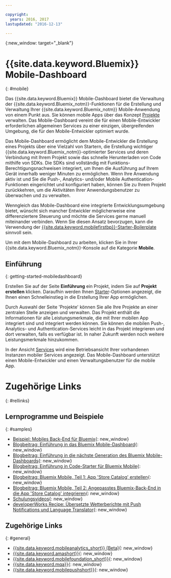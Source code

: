 ```yaml
---

copyright:
  years: 2016, 2017
lastupdated: "2016-12-13"

---
```

{:new_window: target="_blank"}

# {{site.data.keyword.Bluemix}} Mobile-Dashboard
{: #mobile}

Das {{site.data.keyword.Bluemix}} Mobile-Dashboard bietet die Verwaltung der {{site.data.keyword.Bluemix_notm}}-Funktionen für die Erstellung und Verwaltung Ihrer {{site.data.keyword.Bluemix_notm}} Mobile-Anwendung von einem Punkt aus. Sie können mobile Apps über das Konzept [Projekte](projects.html) verwalten. Das Mobile-Dashboard vereint die für einen Mobile-Entwickler erforderlichen allgemeinen Services zu einer einzigen, übergreifenden Umgebung, die für den Mobile-Entwickler optimiert wurde.

Das Mobile-Dashboard ermöglicht dem Mobile-Entwickler die Erstellung eines Projekts über eine Vielzahl von Startern, die Erstellung wichtiger {{site.data.keyword.Bluemix_notm}}-optimierter Services und deren Verbindung mit Ihrem Projekt sowie das schnelle Herunterladen von Code mithilfe von SDKs. Die SDKs sind vollständig mit Funktions-Berechtigungsnachweisen integriert, um Ihnen die Ausführung auf Ihrem Gerät innerhalb weniger Minuten zu ermöglichen. Wenn Ihre Anwendung aktiv ist und Sie die Push-, Analytics- und/oder Mobile Authentication-Funktionen eingerichtet und konfiguriert haben, können Sie zu Ihrem Projekt zurückkehren, um die Aktivitäten Ihrer Anwendungsbenutzer zu überwachen und zu verwalten.

Wenngleich das Mobile-Dashboard eine integrierte Entwicklungsumgebung bietet, wünscht sich mancher Entwickler möglicherweise eine differenziertere Steuerung und möchte die Services gerne manuell miteinander verbinden. Wenn Sie diesen Ansatz bevorzugen, kann die Verwendung der [{{site.data.keyword.mobilefirstbp}}-Starter-Boilerplate](try_mobile.html) sinnvoll sein.


<!--With {{site.data.keyword.Bluemix}} Mobile services, you can incorporate pre-built, managed, and scalable cloud services into your mobile applications. You can focus on building your mobile apps, instead of the complexities of managing the back-end infrastructure.

The Mobile dashboard provides an integrated experience on {{site.data.keyword.Bluemix_notm}} where you can create mobile projects easily from within the dashboard.
-->


Um mit dem Mobile-Dashboard zu arbeiten, klicken Sie in Ihrer {{site.data.keyword.Bluemix_notm}}-Konsole auf die Kategorie **Mobile**.


## Einführung
{: getting-started-mobiledashboard}

Erstellen Sie auf der Seite **Einführung** ein Projekt, indem Sie auf **Projekt erstellen** klicken. Daraufhin werden Ihnen [Starter](starters.html)-Optionen angezeigt, die Ihnen einen Schnelleinstieg in die Erstellung Ihrer App ermöglichen.

Durch Auswahl der Seite 'Projekte' können Sie alle Ihre Projekte an einer zentralen Stelle anzeigen und verwalten. Das Projekt enthält die Informationen für alle Leistungsmerkmale, die mit Ihrer mobilen App integriert sind und integriert werden können. Sie können die mobilen Push-, Analytics- und Authentication-Services leicht in das Projekt integrieren und dort verwalten, falls es verfügbar ist. In naher Zukunft werden noch weitere Leistungsmerkmale hinzukommen.

In der Ansicht [Services](services.html) wird eine Betriebsansicht Ihrer vorhandenen Instanzen mobiler Services angezeigt. Das Mobile-Dashboard unterstützt einen Mobile-Entwickler und einen Verwaltungsbenutzer für die mobile App.


<!--You can also discover the {{site.data.keyword.Bluemix_notm}} Mobile offerings, link to the Mobile documentation and get answers from our {{site.data.keyword.Bluemix_notm}} Mobile services community on Stack Overflow.-->


# Zugehörige Links
{: #rellinks}

## Lernprogramme und Beispiele
{: #samples}

* [Beispiel: Mobiles Back-End für Bluemix](https://github.com/ibm-bluemix-mobile-services/mobiledashboard-storecatalog-backend){: new_window}
* [Blogbeitrag: Einführung in das Bluemix Mobile-Dashboard](https://developer.ibm.com/bluemix/2016/07/08/new-bluemix-mobile-dashboard/){: new_window}
* [Blogbeitrag: Einführung in die nächste Generation des Bluemix Mobile-Dashboards](https://www.ibm.com/blogs/bluemix/2016/10/next-gen-bluemix-mobile-dashboard/){: new_window}
* [Blogbeitrag: Einführung in Code-Starter für Bluemix Mobile](https://www.ibm.com/blogs/bluemix/2016/10/rapid-dev-with-mobile-code-starters/){: new_window}
* [Blogbeitrag: Bluemix Mobile, Teil 1: App 'Store Catalog' erstellen](https://developer.ibm.com/bluemix/2016/07/13/bluemix-mobile-creating-store-catalog-app-part1/){: new_window}
* [Blogbeitrag: Bluemix Mobile, Teil 2: Angepasstes Bluemix-Back-End in die App 'Store Catalog' integrieren](https://developer.ibm.com/bluemix/2016/07/14/bluemix-mobile-integrating-custom-backend-part2/){: new_window}
* [Schulungsvideos](https://www.youtube.com/channel/UCRW4t4Hzm9gzuiq5naERkCw){: new_window}
* [developerWorks Recipe: Übersetzte Wetterberichte mit Push Notifications und Language Translator](https://developer.ibm.com/recipes/tutorials/receive-weather-updates-in-your-own-language-using-ibm-bluemix-push-notification-service-and-language-translator/){: new_window}


## Zugehörige Links
{: #general}

* [{{site.data.keyword.mobileanalytics_short}} (Beta)](/docs/services/mobileanalytics/index.html){: new_window}
* [{{site.data.keyword.amashort}}](/docs/services/mobileaccess/index.html){: new_window}
* [{{site.data.keyword.mobilefoundation_short}}](/docs/services/mobilefoundation/index.html){: new_window}
* [{{site.data.keyword.mqa}}](/docs/services/MobileQualityAssurance/index.html){: new_window}
* [{{site.data.keyword.mobilepushshort}}](/docs/services/mobilepush/index.html){: new_window}
